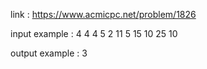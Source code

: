link :
https://www.acmicpc.net/problem/1826

input example :
4
4 4
5 2
11 5
15 10
25 10

output example :
3
